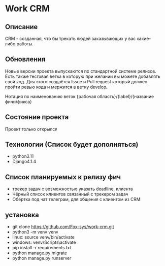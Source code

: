 # Work CRM

## Описание
CRM - созданная, что бы трекать людей заказывающих у вас какие-либо работы.

## Обновления
Новые версии проекта выпускаются по стандартной системе релизов. Есть также тестовая ветка
в которую при желании вы можете добавлять свой код. Для этого создаётся Issue и Pull request
который должен пройти ревью кода и мержится в ветку develop.

Нотация по наименованию веток {рабочая область}/{label}/{название фичи/фикса}

## Состояние проекта
Проект только открылся

## Технологии (Список будет дополняться)

- python3.11
- Django4.1.4

## Список планируемых к релизу фич

- трекер задач с возможностью указать deadline, клиента
- Чёрный список клиентов связанный с трекером задач
- Обёртка под чат телеграм, для общения с клиентом из CRM

## установка

- git clone https://github.com/Fox-sys/work-crm.git
- python3 -m venv venv
- linux: source venv/bin/activate
- windows: venv\Scripts\activate
- pip install -r requirements.txt
- python manage.py migrate
- python manage.py runserver